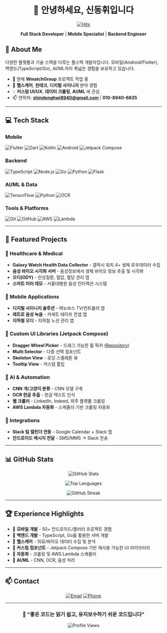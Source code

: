 <div align="center">

# 👋 안녕하세요, 신동휘입니다

[![Hits](https://hits.seeyoufarm.com/api/count/incr/badge.svg?url=https%3A%2F%2Fgithub.com%2Fshindonghwi&count_bg=%2379C83D&title_bg=%23555555&icon=&icon_color=%23E7E7E7&title=Profile+Views&edge_flat=false)](https://github.com/shindonghwi)

**Full Stack Developer** | **Mobile Specialist** | **Backend Engineer**

</div>

## 🚀 About Me

다양한 플랫폼과 기술 스택을 다루는 풀스택 개발자입니다.
모바일(Android/Flutter), 백엔드(TypeScript/Go), AI/ML까지 폭넓은 경험을 보유하고 있습니다.

- 🔭 현재 **WmatchGroup** 프로젝트 작업 중
- 🌱 **헬스케어**, **핀테크**, **디지털 사이니지** 분야 경험
- 💡 **커스텀 UI/UX**, **데이터 크롤링**, **AI/ML** 에 관심
- 📫 연락처: **shindonghwi8940@gmail.com** | **010-8940-6835**

---

## 💻 Tech Stack

### Mobile
![Flutter](https://img.shields.io/badge/Flutter-02569B?style=for-the-badge&logo=flutter&logoColor=white)
![Dart](https://img.shields.io/badge/Dart-0175C2?style=for-the-badge&logo=dart&logoColor=white)
![Kotlin](https://img.shields.io/badge/Kotlin-7F52FF?style=for-the-badge&logo=kotlin&logoColor=white)
![Android](https://img.shields.io/badge/Android-3DDC84?style=for-the-badge&logo=android&logoColor=white)
![Jetpack Compose](https://img.shields.io/badge/Jetpack%20Compose-4285F4?style=for-the-badge&logo=jetpackcompose&logoColor=white)

### Backend
![TypeScript](https://img.shields.io/badge/TypeScript-3178C6?style=for-the-badge&logo=typescript&logoColor=white)
![Node.js](https://img.shields.io/badge/Node.js-339933?style=for-the-badge&logo=nodedotjs&logoColor=white)
![Go](https://img.shields.io/badge/Go-00ADD8?style=for-the-badge&logo=go&logoColor=white)
![Python](https://img.shields.io/badge/Python-3776AB?style=for-the-badge&logo=python&logoColor=white)
![Flask](https://img.shields.io/badge/Flask-000000?style=for-the-badge&logo=flask&logoColor=white)

### AI/ML & Data
![TensorFlow](https://img.shields.io/badge/TensorFlow-FF6F00?style=for-the-badge&logo=tensorflow&logoColor=white)
![Python](https://img.shields.io/badge/Python-3776AB?style=for-the-badge&logo=python&logoColor=white)
![OCR](https://img.shields.io/badge/OCR-4285F4?style=for-the-badge&logo=google&logoColor=white)

### Tools & Platforms
![Git](https://img.shields.io/badge/Git-F05032?style=for-the-badge&logo=git&logoColor=white)
![GitHub](https://img.shields.io/badge/GitHub-181717?style=for-the-badge&logo=github&logoColor=white)
![AWS](https://img.shields.io/badge/AWS-232F3E?style=for-the-badge&logo=amazonaws&logoColor=white)
![Lambda](https://img.shields.io/badge/AWS%20Lambda-FF9900?style=for-the-badge&logo=awslambda&logoColor=white)

---

## 🎯 Featured Projects

### 🏥 Healthcare & Medical
- **Galaxy Watch Health Data Collector** - 갤럭시 워치 4+ 생체 로우데이터 수집
- **음성 바이오 시각화 서버** - 음성정보에서 생체 바이오 정보 추출 및 시각화
- **오디(ODY)** - 만성질환, 혈압, 혈당 관리 앱
- **스마트 미러 데모** - 서울대병원 음성 인터랙션 시스템

### 📱 Mobile Applications
- **디지털 사이니지 솔루션** - 메뉴보스 TV/컨트롤러 앱
- **레트로 음성 녹음** - 카세트 테이프 컨셉 앱
- **지하철 오디** - 지하철 노선 관리 앱

### 🔧 Custom UI Libraries (Jetpack Compose)
- **Dragger Wheel Picker** - 드래그 가능한 휠 픽커 ([Repository](https://github.com/shindonghwi/android_jetpack_compose_dragger_wheel_picker))
- **Multi Selector** - 다중 선택 컴포넌트
- **Skeleton View** - 로딩 스켈레톤 뷰
- **Tooltip View** - 커스텀 툴팁

### 🤖 AI & Automation
- **CNN 개/고양이 분류** - CNN 모델 구축
- **OCR 한글 추출** - 한글 텍스트 인식
- **웹 크롤러** - LinkedIn, Indeed, 외주 플랫폼 크롤링
- **AWS Lambda 자동화** - 스케줄러 기반 크롤링 자동화

### 🔗 Integrations
- **Slack 팀 캘린더 연동** - Google Calendar + Slack 앱
- **안드로이드 메시지 전달** - SMS/MMS → Slack 전송

---

## 📊 GitHub Stats

<div align="center">

![GitHub Stats](https://github-readme-stats.vercel.app/api?username=shindonghwi&show_icons=true&theme=tokyonight&hide_border=true&count_private=true)

![Top Languages](https://github-readme-stats.vercel.app/api/top-langs/?username=shindonghwi&layout=compact&theme=tokyonight&hide_border=true&langs_count=8)

![GitHub Streak](https://github-readme-streak-stats.herokuapp.com/?user=shindonghwi&theme=tokyonight&hide_border=true)

</div>

---

## 🏆 Experience Highlights

- 🔹 **모바일 개발** - 50+ 안드로이드/플러터 프로젝트 경험
- 🔹 **백엔드 개발** - TypeScript, Go를 활용한 서버 개발
- 🔹 **헬스케어** - 의료/바이오 데이터 수집 및 분석
- 🔹 **커스텀 컴포넌트** - Jetpack Compose 기반 재사용 가능한 UI 라이브러리
- 🔹 **자동화** - 크롤링 및 AWS Lambda 스케줄러
- 🔹 **AI/ML** - CNN, OCR, 음성 처리

---

## 📫 Contact

<div align="center">

[![Email](https://img.shields.io/badge/Email-shindonghwi8940@gmail.com-EA4335?style=for-the-badge&logo=gmail&logoColor=white)](mailto:shindonghwi8940@gmail.com)
[![Phone](https://img.shields.io/badge/Phone-010--8940--6835-00C73C?style=for-the-badge&logo=line&logoColor=white)](tel:010-8940-6835)

</div>

---

<div align="center">

### 💬 "좋은 코드는 읽기 쉽고, 유지보수하기 쉬운 코드입니다"

![Profile Views](https://komarev.com/ghpvc/?username=shindonghwi&color=blueviolet&style=for-the-badge)

</div>
